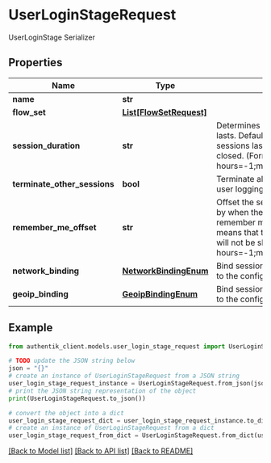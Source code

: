 # UserLoginStageRequest

UserLoginStage Serializer

## Properties

Name | Type | Description | Notes
------------ | ------------- | ------------- | -------------
**name** | **str** |  | 
**flow_set** | [**List[FlowSetRequest]**](FlowSetRequest.md) |  | [optional] 
**session_duration** | **str** | Determines how long a session lasts. Default of 0 means that the sessions lasts until the browser is closed. (Format: hours&#x3D;-1;minutes&#x3D;-2;seconds&#x3D;-3) | [optional] 
**terminate_other_sessions** | **bool** | Terminate all other sessions of the user logging in. | [optional] 
**remember_me_offset** | **str** | Offset the session will be extended by when the user picks the remember me option. Default of 0 means that the remember me option will not be shown. (Format: hours&#x3D;-1;minutes&#x3D;-2;seconds&#x3D;-3) | [optional] 
**network_binding** | [**NetworkBindingEnum**](NetworkBindingEnum.md) | Bind sessions created by this stage to the configured network | [optional] 
**geoip_binding** | [**GeoipBindingEnum**](GeoipBindingEnum.md) | Bind sessions created by this stage to the configured GeoIP location | [optional] 

## Example

```python
from authentik_client.models.user_login_stage_request import UserLoginStageRequest

# TODO update the JSON string below
json = "{}"
# create an instance of UserLoginStageRequest from a JSON string
user_login_stage_request_instance = UserLoginStageRequest.from_json(json)
# print the JSON string representation of the object
print(UserLoginStageRequest.to_json())

# convert the object into a dict
user_login_stage_request_dict = user_login_stage_request_instance.to_dict()
# create an instance of UserLoginStageRequest from a dict
user_login_stage_request_from_dict = UserLoginStageRequest.from_dict(user_login_stage_request_dict)
```
[[Back to Model list]](../README.md#documentation-for-models) [[Back to API list]](../README.md#documentation-for-api-endpoints) [[Back to README]](../README.md)


